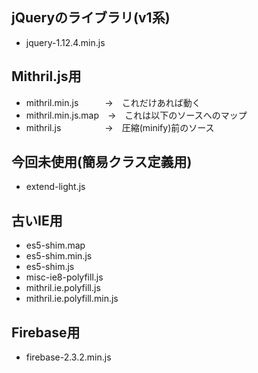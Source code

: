 ## jQueryのライブラリ(v1系)
- jquery-1.12.4.min.js

## Mithril.js用
- mithril.min.js　　　→　これだけあれば動く
- mithril.min.js.map　→　これは以下のソースへのマップ
- mithril.js　　　　　→　圧縮(minify)前のソース

## 今回未使用(簡易クラス定義用)
- extend-light.js

## 古いIE用
- es5-shim.map
- es5-shim.min.js
- es5-shim.js
- misc-ie8-polyfill.js
- mithril.ie.polyfill.js
- mithril.ie.polyfill.min.js

## Firebase用
- firebase-2.3.2.min.js
